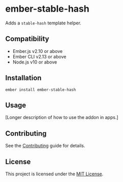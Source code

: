 ember-stable-hash
==============================================================================

Adds a `stable-hash` template helper.


Compatibility
------------------------------------------------------------------------------

* Ember.js v2.10 or above
* Ember CLI v2.13 or above
* Node.js v10 or above


Installation
------------------------------------------------------------------------------

```
ember install ember-stable-hash
```


Usage
------------------------------------------------------------------------------

[Longer description of how to use the addon in apps.]


Contributing
------------------------------------------------------------------------------

See the [Contributing](CONTRIBUTING.md) guide for details.


License
------------------------------------------------------------------------------

This project is licensed under the [MIT License](LICENSE.md).
